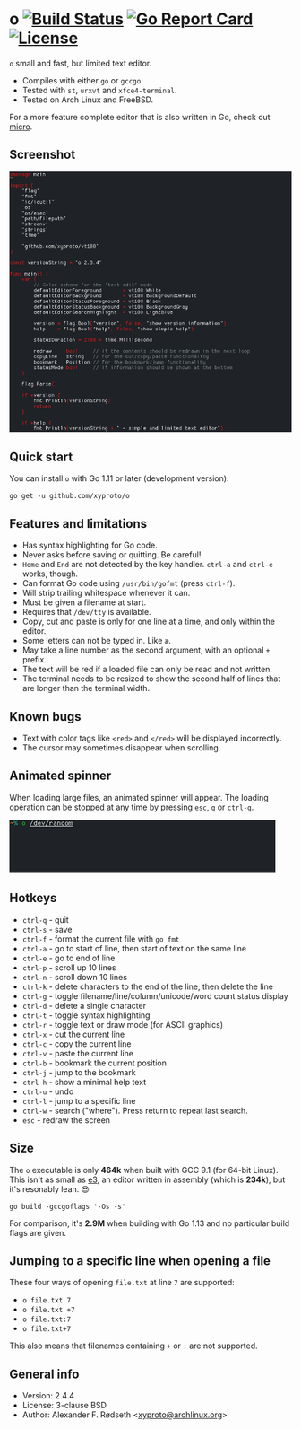 # o [![Build Status](https://travis-ci.org/xyproto/o.svg?branch=master)](https://travis-ci.org/xyproto/o) [![Go Report Card](https://goreportcard.com/badge/github.com/xyproto/o)](https://goreportcard.com/report/github.com/xyproto/o) [![License](https://img.shields.io/badge/license-BSD-green.svg?style=flat)](https://raw.githubusercontent.com/xyproto/o/master/LICENSE)

`o` small and fast, but limited text editor.

* Compiles with either `go` or `gccgo`.
* Tested with `st`, `urxvt` and `xfce4-terminal`.
* Tested on Arch Linux and FreeBSD.

For a more feature complete editor that is also written in Go, check out [micro](https://github.com/zyedidia/micro).

## Screenshot

![screenshot](img/screenshot.png)

## Quick start

You can install `o` with Go 1.11 or later (development version):

    go get -u github.com/xyproto/o

## Features and limitations

* Has syntax highlighting for Go code.
* Never asks before saving or quitting. Be careful!
* `Home` and `End` are not detected by the key handler. `ctrl-a` and `ctrl-e` works, though.
* Can format Go code using `/usr/bin/gofmt` (press `ctrl-f`).
* Will strip trailing whitespace whenever it can.
* Must be given a filename at start.
* Requires that `/dev/tty` is available.
* Copy, cut and paste is only for one line at a time, and only within the editor.
* Some letters can not be typed in. Like `æ`.
* May take a line number as the second argument, with an optional `+` prefix.
* The text will be red if a loaded file can only be read and not written.
* The terminal needs to be resized to show the second half of lines that are longer than the terminal width.

## Known bugs

* Text with color tags like `<red>` and `</red>` will be displayed incorrectly.
* The cursor may sometimes disappear when scrolling.

## Animated spinner

When loading large files, an animated spinner will appear. The loading operation can be stopped at any time by pressing `esc`, `q` or `ctrl-q`.

![progress](img/progress.gif)

## Hotkeys

* `ctrl-q` - quit
* `ctrl-s` - save
* `ctrl-f` - format the current file with `go fmt`
* `ctrl-a` - go to start of line, then start of text on the same line
* `ctrl-e` - go to end of line
* `ctrl-p` - scroll up 10 lines
* `ctrl-n` - scroll down 10 lines
* `ctrl-k` - delete characters to the end of the line, then delete the line
* `ctrl-g` - toggle filename/line/column/unicode/word count status display
* `ctrl-d` - delete a single character
* `ctrl-t` - toggle syntax highlighting
* `ctrl-r` - toggle text or draw mode (for ASCII graphics)
* `ctrl-x` - cut the current line
* `ctrl-c` - copy the current line
* `ctrl-v` - paste the current line
* `ctrl-b` - bookmark the current position
* `ctrl-j` - jump to the bookmark
* `ctrl-h` - show a minimal help text
* `ctrl-u` - undo
* `ctrl-l` - jump to a specific line
* `ctrl-w` - search ("where"). Press return to repeat last search.
* `esc` - redraw the screen

## Size

The `o` executable is only **464k** when built with GCC 9.1 (for 64-bit Linux). This isn't as small as [e3](https://sites.google.com/site/e3editor/), an editor written in assembly (which is **234k**), but it's resonably lean. :sunglasses:

    go build -gccgoflags '-Os -s'

For comparison, it's **2.9M** when building with Go 1.13 and no particular build flags are given.

## Jumping to a specific line when opening a file

These four ways of opening `file.txt` at line `7` are supported:

* `o file.txt 7`
* `o file.txt +7`
* `o file.txt:7`
* `o file.txt+7`

This also means that filenames containing `+` or `:` are not supported.

## General info

* Version: 2.4.4
* License: 3-clause BSD
* Author: Alexander F. Rødseth &lt;xyproto@archlinux.org&gt;
